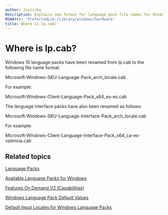 ```yaml
---
author: Justinha
Description: Explains new format for language pack file names for Windows 10 version 1607
MSHAttr: 'PreferredLib:/library/windows/hardware'
title: Where is lp.cab?
---
```


# Where is lp.cab?

Windows 10 language packs have been renamed from lp.cab to the following file name format:

Microsoft-Windows-SKU-Language-Pack_arch_locale.cab

For example:

Microsoft-Windows-Client-Language-Pack_x64_es-es.cab

The language interface packs have also been renamed as follows:

Microsoft-Windows-SKU-Language-Interface-Pack_arch_locale.cab

For example:

Microsoft-Windows-Client-Language-Interface-Pack_x64_ca-es-valencia.cab

## <span id="related_topics"></span>Related topics

[Language Packs](language-packs-and-windows-deployment.md)

[Available Language Packs for Windows](available-language-packs-for-windows.md)

[Features On Demand V2 (Capabilities)](features-on-demand-v2--capabilities.md)

[Windows Language Pack Default Values](windows-language-pack-default-values.md)

[Default Input Locales for Windows Language Packs](default-input-locales-for-windows-language-packs.md)

